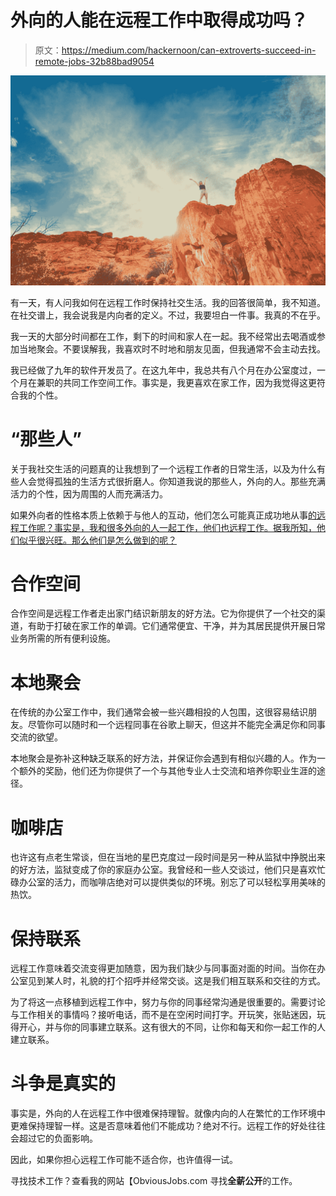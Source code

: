 # 外向的人能在远程工作中取得成功吗？

> 原文：<https://medium.com/hackernoon/can-extroverts-succeed-in-remote-jobs-32b88bad9054>

![](img/d3d9cfd0fdbcccf15a4a8c363c6103be.png)

有一天，有人问我如何在远程工作时保持社交生活。我的回答很简单，我不知道。在社交谱上，我会说我是内向者的定义。不过，我要坦白一件事。我真的不在乎。

我一天的大部分时间都在工作，剩下的时间和家人在一起。我不经常出去喝酒或参加当地聚会。不要误解我，我喜欢时不时地和朋友见面，但我通常不会主动去找。

我已经做了九年的软件开发员了。在这九年中，我总共有八个月在办公室度过，一个月在兼职的共同工作空间工作。事实是，我更喜欢在家工作，因为我觉得这更符合我的个性。

# “那些人”

关于我社交生活的问题真的让我想到了一个远程工作者的日常生活，以及为什么有些人会觉得孤独的生活方式很折磨人。你知道我说的那些人，外向的人。那些充满活力的个性，因为周围的人而充满活力。

如果外向者的性格本质上依赖于与他人的互动，他们怎么可能真正成功地从事[的远程工作呢？事实是，我和很多外向的人一起工作，他们也远程工作。据我所知，他们似乎很兴旺。那么他们是怎么做到的呢？](https://hackernoon.com/tagged/remote-job)

# 合作空间

合作空间是远程工作者走出家门结识新朋友的好方法。它为你提供了一个社交的渠道，有助于打破在家工作的单调。它们通常便宜、干净，并为其居民提供开展日常业务所需的所有便利设施。

# 本地聚会

在传统的办公室工作中，我们通常会被一些兴趣相投的人包围，这很容易结识朋友。尽管你可以随时和一个远程同事在谷歌上聊天，但这并不能完全满足你和同事交流的欲望。

本地聚会是弥补这种缺乏联系的好方法，并保证你会遇到有相似兴趣的人。作为一个额外的奖励，他们还为你提供了一个与其他专业人士交流和培养你职业生涯的途径。

# 咖啡店

也许这有点老生常谈，但在当地的星巴克度过一段时间是另一种从监狱中挣脱出来的好方法，监狱变成了你的家庭办公室。我曾经和一些人交谈过，他们只是喜欢忙碌办公室的活力，而咖啡店绝对可以提供类似的环境。别忘了可以轻松享用美味的热饮。

# 保持联系

远程工作意味着交流变得更加随意，因为我们缺少与同事面对面的时间。当你在办公室见到某人时，礼貌的打个招呼并经常交谈。这是我们相互联系和交往的方式。

为了将这一点移植到远程工作中，努力与你的同事经常沟通是很重要的。需要讨论与工作相关的事情吗？接听电话，而不是在空闲时间打字。开玩笑，张贴迷因，玩得开心，并与你的同事建立联系。这有很大的不同，让你和每天和你一起工作的人建立联系。

# 斗争是真实的

事实是，外向的人在远程工作中很难保持理智。就像内向的人在繁忙的工作环境中更难保持理智一样。这是否意味着他们不能成功？绝对不行。远程工作的好处往往会超过它的负面影响。

因此，如果你担心远程工作可能不适合你，也许值得一试。

寻找技术工作？查看我的网站【ObviousJobs.com 寻找**全薪公开**的工作。